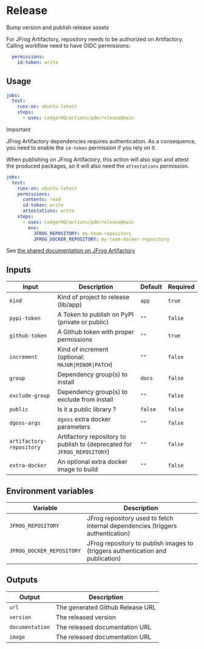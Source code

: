 # Release

Bump version and publish release assets

For JFrog Artifactory, repository needs to be authorized on Artifactory.
Calling workflow need to have OIDC permissions:

```yaml
  permissions:
    id-token: write
```

## Usage

```yaml
jobs:
  test:
    runs-on: ubuntu-latest
    steps:
      - uses: LedgerHQ/actions/pdm/release@main
```

> [!IMPORTANT]
> JFrog Artifactory dependencies requires authentication.
> As a consequence, you need to enable the `id-token` permission if you rely on it.
>
> When publishing on JFrog Artifactory, this action will also sign and attest the produced packages,
> so it will also need the `attestations` permission.
>
> ```yaml
> jobs:
>   test:
>     runs-on: ubuntu-latest
>     permissions:
>       contents: read
>       id-token: write
>       attestations: write
>     steps:
>       - uses: LedgerHQ/actions/pdm/release@main
>         env:
>           JFROG_REPOSITORY: my-team-repository
>           JFROG_DOCKER_REPOSITORY: my-team-docker-repository
> ```
>
> See [the shared documentation on JFrog Artifactory](https://github.com/LedgerHQ/actions/tree/main/pdm#jfrog-artifactory)

## Inputs

| Input | Description | Default | Required |
|-------|-------------|---------|----------|
| `kind` | Kind of project to release (lib/app) | `app` | `true` |
| `pypi-token` | A Token to publish on PyPI (private or public) | `""` | `false` |
| `github-token` | A Github token with proper permissions | `""` | `true` |
| `increment` | Kind of increment (optional: `MAJOR\|MINOR\|PATCH`) | `""` | `false` |
| `group` | Dependency group(s) to install | `docs` | `false` |
| `exclude-group` | Dependency group(s) to exclude from install | `""` | `false` |
| `public` | Is it a public library ? | `false` | `false` |
| `dgoss-args` | `dgoss` extra docker parameters | `""` | `false` |
| `artifactory-repository` | Artifactory repository to publish to (deprecated for `JFROG_REPOSITORY`) | `""` | `false` |
| `extra-docker` | An optional extra docker image to build | `""` | `false` |

## Environment variables

| Variable | Description |
|--------|-------------|
| `JFROG_REPOSITORY` | JFrog repository used to fetch internal dependencies (triggers authentication) |
| `JFROG_DOCKER_REPOSITORY` | JFrog repository to publish images to (triggers authentication and publication) |

## Outputs

| Output | Description |
|--------|-------------|
| `url` | The generated Github Release URL |
| `version` | The released version |
| `documentation` | The released documentation URL |
| `image` | The released documentation URL |
